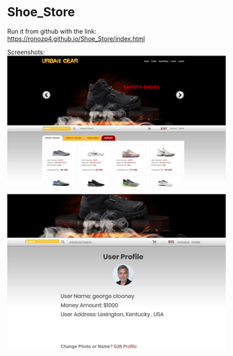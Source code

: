 # Shoe_Store
Run it from github with the link: https://ronozp4.github.io/Shoe_Store/index.html  
  
Screenshots:  
![Alt text](/Screenshots/Screenshot1.png?raw=true "Main")  
  
![Alt text](/Screenshots/Screenshot2.png?raw=true "User Profile")  

